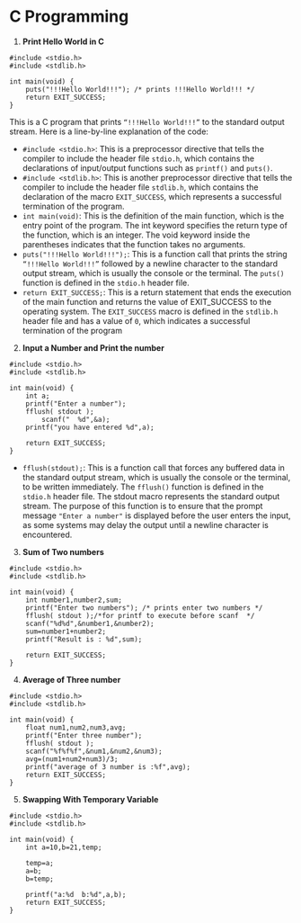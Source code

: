 # C Programming

1. **Print Hello World in C**
  
```
#include <stdio.h>
#include <stdlib.h>

int main(void) {
	puts("!!!Hello World!!!"); /* prints !!!Hello World!!! */
	return EXIT_SUCCESS;
}
```
This is a C program that prints `“!!!Hello World!!!”` to the standard output stream. Here is a line-by-line explanation of the code:

* `#include <stdio.h>`: This is a preprocessor directive that tells the compiler to include the header file `stdio.h`, which contains the declarations of input/output functions such as `printf()` and `puts()`.
* `#include <stdlib.h>`: This is another preprocessor directive that tells the compiler to include the header file `stdlib.h`, which contains the declaration of the macro `EXIT_SUCCESS`, which represents a successful termination of the program.
* `int main(void)`: This is the definition of the main function, which is the entry point of the program. The int keyword specifies the return type of the function, which is an integer. The void keyword inside the parentheses indicates that the function takes no arguments.
* `puts("!!!Hello World!!!");`: This is a function call that prints the string `“!!!Hello World!!!”` followed by a newline character to the standard output stream, which is usually the console or the terminal. The `puts()` function is defined in the `stdio.h` header file.
* `return EXIT_SUCCESS;`: This is a return statement that ends the execution of the main function and returns the value of EXIT_SUCCESS to the operating system. The `EXIT_SUCCESS` macro is defined in the `stdlib.h` header file and has a value of `0`, which indicates a successful termination of the program

2. **Input a Number and Print the number**

```
#include <stdio.h>
#include <stdlib.h>

int main(void) {
	int a;
	printf("Enter a number");
	fflush( stdout );
		scanf("  %d",&a);
	printf("you have entered %d",a);

	return EXIT_SUCCESS;
}
```    
* `fflush(stdout);`: This is a function call that forces any buffered data in the standard output stream, which is usually the console or the terminal, to be written immediately. The `fflush()` function is defined in the `stdio.h` header file. The stdout macro represents the standard output stream. The purpose of this function is to ensure that the prompt message `"Enter a number"` is displayed before the user enters the input, as some systems may delay the output until a newline character is encountered.

3. **Sum of Two numbers**

```
#include <stdio.h>
#include <stdlib.h>

int main(void) {
	int number1,number2,sum;
	printf("Enter two numbers"); /* prints enter two numbers */
	fflush( stdout );/*for printf to execute before scanf  */
	scanf("%d%d",&number1,&number2);
	sum=number1+number2;
	printf("Result is : %d",sum);

	return EXIT_SUCCESS;
}
```

4. **Average of Three number**

```
#include <stdio.h>
#include <stdlib.h>

int main(void) {
	float num1,num2,num3,avg;
	printf("Enter three number");
	fflush( stdout );
	scanf("%f%f%f",&num1,&num2,&num3);
	avg=(num1+num2+num3)/3;
	printf("average of 3 number is :%f",avg);
	return EXIT_SUCCESS;
}
```   

5. **Swapping With Temporary Variable**

```
#include <stdio.h>
#include <stdlib.h>

int main(void) {
	int a=10,b=21,temp;

	temp=a;
	a=b;
	b=temp;

	printf("a:%d  b:%d",a,b);
	return EXIT_SUCCESS;
}
```   

